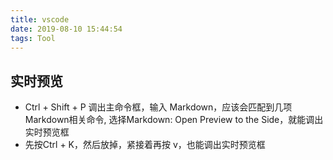 ```yaml
---
title: vscode
date: 2019-08-10 15:44:54
tags: Tool
---
```


## 实时预览
- Ctrl + Shift + P 调出主命令框，输入 Markdown，应该会匹配到几项 Markdown相关命令, 选择Markdown: Open Preview to the Side，就能调出实时预览框
- 先按Ctrl + K，然后放掉，紧接着再按 v，也能调出实时预览框

## 